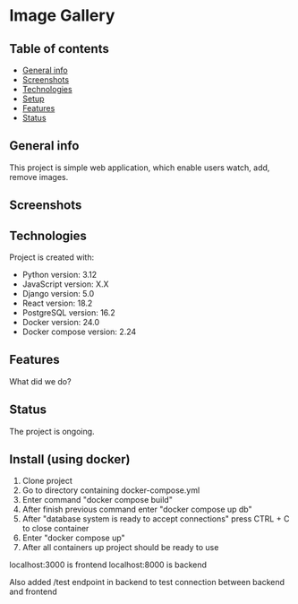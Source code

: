 # Image Gallery
## Table of contents
* [General info](#general-info)
* [Screenshots](#screenshots)
* [Technologies](#technologies)
* [Setup](#setup)
* [Features](#features)
* [Status](#status)

## General info
This project is simple web application, which enable users watch, add, remove images.

## Screenshots

## Technologies
Project is created with:
* Python version: 3.12
* JavaScript version: X.X
* Django version: 5.0
* React version: 18.2
* PostgreSQL version: 16.2
* Docker version: 24.0
* Docker compose version: 2.24

## Features
What did we do?

## Status
The project is ongoing.


## Install (using docker)
1. Clone project
2. Go to directory containing docker-compose.yml
3. Enter command "docker compose build"
4. After finish previous command enter "docker compose up db"
5. After "database system is ready to accept connections" press CTRL + C to close container
6. Enter "docker compose up"
7. After all containers up project should be ready to use 

localhost:3000 is frontend
localhost:8000 is backend
    
Also added /test endpoint in backend to test connection between backend and frontend

